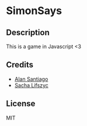 # SimonSays

## Description
This is a game in Javascript <3

## Credits
- [Alan Santiago](https://github.com/NIGHTMARE06)
- [Sacha Lifszyc](https://github.com/sachalifs)

## License
MIT
